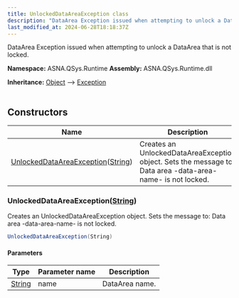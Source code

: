 ```yaml
---
title: UnlockedDataAreaException class
description: "DataArea Exception issued when attempting to unlock a DataArea that is not locked. "
last_modified_at: 2024-06-28T18:18:37Z
---
```


DataArea Exception issued when attempting to unlock a DataArea that is not locked.

**Namespace:** ASNA.QSys.Runtime
**Assembly:** ASNA.QSys.Runtime.dll

**Inheritance:** [Object](https://docs.microsoft.com/en-us/dotnet/api/system.object) --> [Exception](https://docs.microsoft.com/en-us/dotnet/api/system.exception)
<br>
<br>

## Constructors

| Name | Description |
| --- | --- |
| [UnlockedDataAreaException](#unlockeddataareaexceptionstring)([String](https://docs.microsoft.com/en-us/dotnet/api/system.string)) | Creates an UnlockedDataAreaException object. Sets the message to: Data area -data-area-name- is not locked.

### UnlockedDataAreaException([String](https://docs.microsoft.com/en-us/dotnet/api/system.string))

Creates an UnlockedDataAreaException object. Sets the message to: Data area -data-area-name- is not locked.

```cs
UnlockedDataAreaException(String)
```

#### Parameters

| Type | Parameter name | Description
| --- | --- | ---
| [String](https://docs.microsoft.com/en-us/dotnet/api/system.string) | name | DataArea name.

